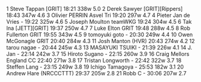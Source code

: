   1  Steve Tappan  [GRIT]  18:21    338w  5.0
  2  Derek Sawyer  [GRIT][Rippers]  18:43      347w  4.6
  3  Olivier PERRIN  Asvel Tri   19:20      297w  4.7
  4  Pieter Jan de Vries  -  19:22      325w  4.6
  5  Joseph Moulton  teamWKG   19:24      304w  4.5
  6  Tak Ina  [JETT][GRIT]  19:37    250w  4.7
  7  Luke Elton  GRIT   19:48    288w  4.5
  8  Rob Fullerton  GRIT   19:55    343w  4.5
  9  tomoyuki goto  -  20:30      249w  4.4
 10  Owen McGonagle  GRIT   20:40    284w  4.3
 11  Josh Manton  (HVR)     20:43      274w  4.2
 12  tarou nagae  -  20:44      245w  4.3
 13  MASAYUKI TSUIKI  -  21:39      226w  4.1
 14  J. Jan  -  22:14      242w  3.7
 15  Hiroto Sugano  -  22:15      260w  3.9
 16  Craig Mellors  England CC   22:40      271w  3.8
 17  Tristan Longworth  -  22:42      322w  3.7
 18  Steffen Lang  -  23:15      249w  3.8
 19  Ichigo Tamagoya  -  25:53      182w  3.1
 20  Andrew Hare  (NRCCCTTT)    29:37      205w  2.8
 21  Robb C  -  30:06      207w  2.7
